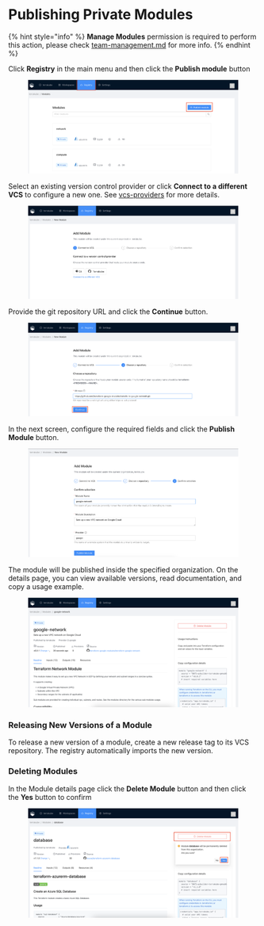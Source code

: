 # Publishing Private Modules

{% hint style="info" %}
**Manage Modules** permission is required to perform this action, please check [team-management.md](../organizations/team-management.md "mention") for more info.
{% endhint %}

Click **Registry** in the main menu and then click the **Publish module** button

<figure><img src="../../.gitbook/assets/image (41).png" alt=""><figcaption></figcaption></figure>

Select an existing version control provider or click **Connect to a different VCS** to configure a new one. See [vcs-providers](../vcs-providers/ "mention") for more details.

<figure><img src="../../.gitbook/assets/image (111).png" alt=""><figcaption></figcaption></figure>

Provide the git repository URL and click the **Continue** button.

<figure><img src="../../.gitbook/assets/image (55).png" alt=""><figcaption></figcaption></figure>

In the next screen, configure the required fields and click the **Publish Module** button.&#x20;

<figure><img src="../../.gitbook/assets/image (165).png" alt=""><figcaption></figcaption></figure>

The module will be published inside the specified organization. On the details page, you can view available versions, read documentation, and copy a usage example.

<figure><img src="../../.gitbook/assets/image (114).png" alt=""><figcaption></figcaption></figure>

### Releasing New Versions of a Module <a href="#releasing-new-versions-of-a-module" id="releasing-new-versions-of-a-module"></a>

To release a new version of a module, create a new release tag to its VCS repository. The registry automatically imports the new version.

### Deleting Modules <a href="#deleting-versions-and-modules" id="deleting-versions-and-modules"></a>

In the Module details page click the **Delete Module** button and then click the **Yes** button to confirm

<figure><img src="../../.gitbook/assets/image (46).png" alt=""><figcaption></figcaption></figure>
